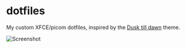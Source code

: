 # dotfiles

My custom XFCE/picom dotfiles, inspired by the [Dusk till dawn](https://www.reddit.com/r/unixporn/comments/lvuqme/xfce_dusk_till_dawn/) theme.

![Screenshot](https://i.imgur.com/Y6f8IjH.png)
